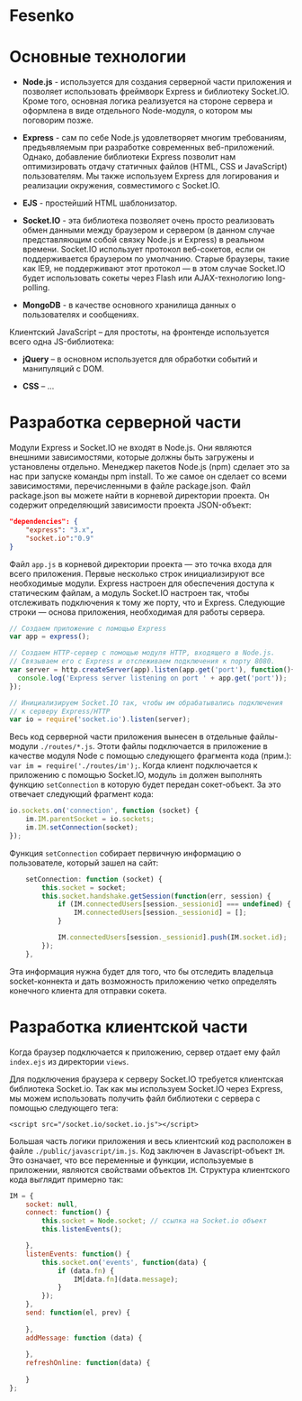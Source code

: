 Fesenko
=======

# Основные технологии

* **Node.js** - используется для создания серверной части приложения и позволяет использовать фреймворк Express и библиотеку Socket.IO. Кроме того, основная логика реализуется на стороне сервера и оформлена в виде отдельного Node-модуля, о котором мы поговорим позже.

* **Express** - сам по себе Node.js удовлетворяет многим требованиям, предъявляемым при разработке современных веб-приложений. Однако, добавление библиотеки Express позволит нам оптимизировать отдачу статичных файлов (HTML, CSS и JavaScript) пользователям. Мы также используем Express для логирования и реализации окружения, совместимого с Socket.IO.
* **EJS** - простейший HTML шаблонизатор.

* **Socket.IO** - эта библиотека позволяет очень просто реализовать обмен данными между браузером и сервером (в данном случае представляющим собой связку Node.js и Express) в реальном времени. Socket.IO использует протокол веб-сокетов, если он поддерживается браузером по умолчанию. Старые браузеры, такие как IE9, не поддерживают этот протокол — в этом случае Socket.IO будет использовать сокеты через Flash или AJAX-технологию long-polling.

* **MongoDB** - в качестве основного хранилища данных о пользователях и сообщениях.

Клиентский JavaScript – для простоты, на фронтенде используется всего одна JS-библиотека:
* **jQuery** – в основном используется для обработки событий и манипуляций с DOM.

* **CSS** – ...

# Разработка серверной части


Модули Express и Socket.IO не входят в Node.js. Они являются внешними зависимостями, которые должны быть загружены и установлены отдельно. Менеджер пакетов Node.js (npm) сделает это за нас при запуске команды npm install. То же самое он сделает со всеми зависимостями, перечисленными в файле package.json. Файл package.json вы можете найти в корневой директории проекта. Он содержит определяющий зависимости проекта JSON-объект:

```json
"dependencies": {
    "express": "3.x",
    "socket.io":"0.9"
}
```

Файл `app.js` в корневой директории проекта — это точка входа для всего приложения. Первые несколько строк инициализируют все необходимые модули. Express настроен для обеспечения доступа к статическим файлам, а модуль Socket.IO настроен так, чтобы отслеживать подключения к тому же порту, что и Express. Следующие строки — основа приложения, необходимая для работы сервера.

```javascript
// Создаем приложение с помощью Express
var app = express();

// Создаем HTTP-сервер с помощью модуля HTTP, входящего в Node.js. 
// Связываем его с Express и отслеживаем подключения к порту 8080. 
var server = http.createServer(app).listen(app.get('port'), function(){
  console.log('Express server listening on port ' + app.get('port'));
});

// Инициализируем Socket.IO так, чтобы им обрабатывались подключения 
// к серверу Express/HTTP
var io = require('socket.io').listen(server);
```

Весь код серверной части приложения вынесен в отдельные файлы-модули `./routes/*.js`. Этоти файлы подключается в приложение в качестве модуля Node с помощью следующего фрагмента кода (прим.): `var im = require('./routes/im');`. Когда клиент подключается к приложению с помощью Socket.IO, модуль `im` должен выполнять функцию `setConnection` в которую будет передан сокет-объект. За это отвечает следующий фрагмент кода:

```javascript
io.sockets.on('connection', function (socket) {
    im.IM.parentSocket = io.sockets;
    im.IM.setConnection(socket);
});
```

Функция `setConnection` собирает первичную информацию о пользователе, который зашел на сайт:
```javascript
    setConnection: function (socket) {
        this.socket = socket;
        this.socket.handshake.getSession(function(err, session) {
            if (IM.connectedUsers[session._sessionid] === undefined) {
                IM.connectedUsers[session._sessionid] = [];
            }

            IM.connectedUsers[session._sessionid].push(IM.socket.id);
        });
    },
```

Эта информация нужна будет для того, что бы отследить владельца socket-коннекта и дать возможность приложению четко определять конечного клиента для отправки сокета.

# Разработка клиентской части


Когда браузер подключается к приложению, сервер отдает ему файл `index.ejs` из директории `views`. 

Для подключения браузера к серверу Socket.IO требуется клиентская библиотека Socket.io. Так как мы используем Socket.IO через Express, мы можем использовать получить файл библиотеки с сервера с помощью следующего тега:

`<script src="/socket.io/socket.io.js"></script>`

Большая часть логики приложения и весь клиентский код расположен в файле `./public/javascript/im.js`.
Код заключен в Javascript-объект `IM`. Это означает, что все переменные и функции, используемые в приложении, являются свойствами объектов `IM`. Структура клиентского кода выглядит примерно так:

```javascript
IM = {
    socket: null,
    connect: function() {
        this.socket = Node.socket; // ссылка на Socket.io объект
        this.listenEvents();

    },
    listenEvents: function() {
        this.socket.on('events', function(data) {
            if (data.fn) {
                IM[data.fn](data.message);
            }
        });
    },
    send: function(el, prev) {
    
    },
    addMessage: function (data) {
    
    },
    refreshOnline: function(data) {
    
    }
};
```
